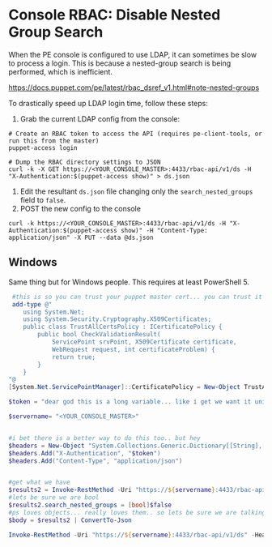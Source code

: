 # Console RBAC: Disable Nested Group Search

When the PE console is configured to use LDAP, it can sometimes be slow to process a login. This is because a nested-group search is being performed, which is inefficient.

<https://docs.puppet.com/pe/latest/rbac_dsref_v1.html#note-nested-groups>

To drastically speed up LDAP login time, follow these steps:

1. Grab the current LDAP config from the console:

```
# Create an RBAC token to access the API (requires pe-client-tools, or run this from the master)
puppet-access login

# Dump the RBAC directory settings to JSON
curl -k -X GET https://<YOUR_CONSOLE_MASTER>:4433/rbac-api/v1/ds -H "X-Authentication:$(puppet-access show)" > ds.json
```

1. Edit the resultant `ds.json` file changing only the `search_nested_groups` field to `false`.
1. POST the new config to the console

```
curl -k https://<YOUR_CONSOLE_MASTER>:4433/rbac-api/v1/ds -H "X-Authentication:$(puppet-access show)" -H "Content-Type: application/json" -X PUT --data @ds.json
```

## Windows

Same thing but for Windows people. This requires at least PowerShell 5.

```powershell
 #this is so you can trust your puppet master cert... you can trust it right?.. mine still owes me about $20
 add-type @"
    using System.Net;
    using System.Security.Cryptography.X509Certificates;
    public class TrustAllCertsPolicy : ICertificatePolicy {
        public bool CheckValidationResult(
            ServicePoint srvPoint, X509Certificate certificate,
            WebRequest request, int certificateProblem) {
            return true;
        }
    }
"@
[System.Net.ServicePointManager]::CertificatePolicy = New-Object TrustAllCertsPolicy

$token = "dear god this is a long variable... like i get we want it unique and it is .. boy it is, but the powerball number is a lot smaller .. just saying"

$servername= "<YOUR_CONSOLE_MASTER>"


#i bet there is a better way to do this too.. but hey
$headers = New-Object "System.Collections.Generic.Dictionary[[String],[String]]"
$headers.Add("X-Authentication", "$token")
$headers.Add("Content-Type", "application/json")


#get what we have
$results2 = Invoke-RestMethod -Uri "https://${servername}:4433/rbac-api/v1/ds" -Headers $headers  -Method Get
#lets be sure we are bool
$results2.search_nested_groups = [bool]$false
#ps loves objects... really loves them.. so lets be sure we are talking the right way
$body = $results2 | ConvertTo-Json

Invoke-RestMethod -Uri "https://${servername}:4433/rbac-api/v1/ds" -Headers $headers -Method Put -Body $body

```
